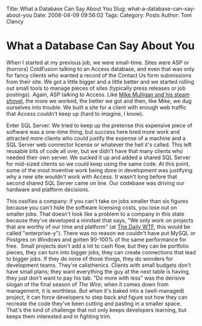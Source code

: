 Title: What a Database Can Say About You
Slug: what-a-database-can-say-about-you
Date: 2008-04-09 09:56:02
Tags: 
Category: Posts
Author: Tom Clancy

# What a Database Can Say About You

When I started at my previous job, we were small-time. Sites were ASP or (horrors) ColdFusion talking to an Access database, and even that was only for fancy clients who wanted a record of the Contact Us form submissions from their site. We got a little bigger and a little better and we started rolling out small tools to manage pieces of sites (typically press releases or job postings). Again, ASP talking to Access. Like <a href="http://en.wikipedia.org/wiki/Mike_Mulligan_and_His_Steam_Shovel" target="_blank">Mike Mulligan and his steam shovel</a>, the more we worked, the better we got and then, like Mike, we dug ourselves into trouble. We built a site for a client with enough web traffic that Access couldn't keep up (hard to imagine, I know).

Enter SQL Server. We tried to keep up the pretense this expensive piece of software was a one-time thing, but success here bred more work and attracted more clients who could justify the expense of a machine and a SQL Server web connector license or whatever the hell it's called. This left reusable bits of code all over, but we didn't have that many clients who needed their own server. We sucked it up and added a shared SQL Server for mid-sized clients so we could keep using the same code. At this point, some of the most inventive work being done in development was justifying why a new site wouldn't work with Access. It wasn't long before that second shared SQL Server came on line. Our codebase was driving our hardware and platform decisions.

This ossifies a company: if you can't take on jobs smaller than six figures because you can't hide the software licensing costs, you lose out on smaller jobs. That doesn't look like a problem to a company in this state because they've developed a mindset that says, "We only work on projects that are worthy of our time and platform" (at <a href="http://thedailywtf.com/" target="_blank">The Daily WTF</a>, this would be called "enterprise-y"). There was no reason we couldn't have put MySQL or Postgres on Windows and gotten 90-100% of the same performance for free.  Small projects don't add a lot to cash flow, but they can be portfolio pieces, they can turn into bigger jobs, they can create connections that lead to bigger jobs. If they do none of those things, they do wonders for development teams. They're calisthenics. Clients with small budgets don't have small plans; they want everything the guy at the next table is having, they just don't want to pay his tab. "Do more with less" was the derisive slogan of the final season of <em>The Wire</em>; when it comes down from management, it is worthless. But when it's baked into a (well-managed) project, it can force developers to step back and figure out how they can recreate the code they've been cutting and pasting in a smaller space. That's the kind of challenge that not only keeps developers learning, but keeps them interested and in fighting trim.
